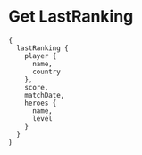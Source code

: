 # Get LastRanking

```
{
  lastRanking {
    player {
      name,
      country
    },
    score,
    matchDate,
    heroes {
      name,
      level
    }
  }
}
```
